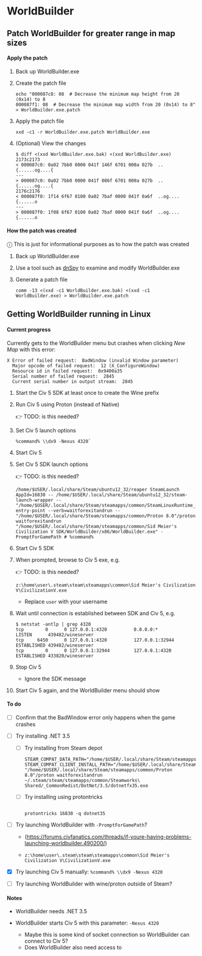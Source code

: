 # WorldBuilder

## Patch WorldBuilder for greater range in map sizes

#### Apply the patch

1. Back up WorldBuilder.exe

1. Create the patch file

   ```
   echo "000087c8: 08  # Decrease the minimum map height from 20 (0x14) to 8
   000087f1: 08  # Decrease the minimum map width from 20 (0x14) to 8" > WorldBuilder.exe.patch
   ```

1. Apply the patch file

   ```
   xxd -c1 -r WorldBuilder.exe.patch WorldBuilder.exe
   ```

1. (Optional) View the changes

   ```
   $ diff <(xxd WorldBuilder.exe.bak) <(xxd WorldBuilder.exe)
   2173c2173
   < 000087c0: 0a02 7bb0 0000 041f 146f 6701 000a 027b  ..{......og....{
   ---
   > 000087c0: 0a02 7bb0 0000 041f 086f 6701 000a 027b  ..{......og....{
   2176c2176
   < 000087f0: 1f14 6f67 0100 0a02 7baf 0000 041f 0a6f  ..og....{......o
   ---
   > 000087f0: 1f08 6f67 0100 0a02 7baf 0000 041f 0a6f  ..og....{......o
   ```

#### How the patch was created

ⓘ This is just for informational purposes as to how the patch was created

1. Back up WorldBuilder.exe

1. Use a tool such as [dnSpy](https://github.com/dnSpy/dnSpy) to examine and modify WorldBuilder.exe

1. Generate a patch file

   ```
   comm -13 <(xxd -c1 WorldBuilder.exe.bak) <(xxd -c1 WorldBuilder.exe) > WorldBuilder.exe.patch
   ```

## Getting WorldBuilder running in Linux

#### Current progress

Currently gets to the WorldBuilder menu but crashes when clicking _New Map_ with this error:

```
X Error of failed request:  BadWindow (invalid Window parameter)
  Major opcode of failed request:  12 (X_ConfigureWindow)
  Resource id in failed request:  0x9400a35
  Serial number of failed request:  2845
  Current serial number in output stream:  2845
```

1. Start the Civ 5 SDK at least once to create the Wine prefix

1. Run Civ 5 using Proton (instead of Native)

   👉 TODO: is this needed?

1. Set Civ 5 launch options

   ```
   %command% \\dx9 -Nexus 4320`
   ```

1. Start Civ 5

1. Set Civ 5 SDK launch options

   👉 TODO: is this needed?

   ```
   /home/$USER/.local/share/Steam/ubuntu12_32/reaper SteamLaunch AppId=16830 -- /home/$USER/.local/share/Steam/ubuntu12_32/steam-launch-wrapper -- "/home/$USER/.local/share/Steam/steamapps/common/SteamLinuxRuntime_sniper"/_v2-entry-point --verb=waitforexitandrun -- "/home/$USER/.local/share/Steam/steamapps/common/Proton 8.0"/proton waitforexitandrun  "/home/$USER/.local/share/Steam/steamapps/common/Sid Meier's Civilization V SDK/WorldBuilder/x86/WorldBuilder.exe" -PromptForGamePath # %command%
   ```

1. Start Civ 5 SDK

1. When prompted, browse to Civ 5 exe, e.g.

   👉 TODO: is this needed?

   ```
   z:\home\user\.steam\steam\steamapps\common\Sid Meier's Civilization V\CivilizationV.exe
   ```

   - Replace `user` with your username

1. Wait until connection is established between SDK and Civ 5, e.g.

   ```
   $ netstat -antlp | grep 4320
   tcp        0      0 127.0.0.1:4320          0.0.0.0:*               LISTEN      439482/wineserver
   tcp     6450      0 127.0.0.1:4320          127.0.0.1:32944         ESTABLISHED 439482/wineserver
   tcp        0      0 127.0.0.1:32944         127.0.0.1:4320          ESTABLISHED 433820/wineserver
   ```

1. Stop Civ 5

   - Ignore the SDK message

1. Start Civ 5 again, and the WorldBuilder menu should show

#### To do

- [ ] Confirm that the BadWindow error only happens when the game crashes
- [ ] Try installing .NET 3.5

  - [ ] Try installing from Steam depot

    ```
    STEAM_COMPAT_DATA_PATH="/home/$USER/.local/share/Steam/steamapps/compatdata/16830" STEAM_COMPAT_CLIENT_INSTALL_PATH="/home/$USER/.local/share/Steam" "/home/$USER/.local/share/Steam/steamapps/common/Proton 8.0"/proton waitforexitandrun  ~/.steam/steam/steamapps/common/Steamworks\ Shared/_CommonRedist/DotNet/3.5/dotnetfx35.exe
    ```

  - [ ] Try installing using protontricks

    ```

    protontricks 16830 -q dotnet35
    ```

- [ ] Try launching WorldBuilder with `-PromptForGamePath`?

  - (https://forums.civfanatics.com/threads/if-youre-having-problems-launching-worldbuilder.490200/)

  - `z:\home\user\.steam\steam\steamapps\common\Sid Meier's Civilization V\CivilizationV.exe`

- [x] Try launching Civ 5 manually: `%command% \\dx9 -Nexus 4320`
- [ ] Try launching WorldBuilder with wine/proton outside of Steam?

#### Notes

- WorldBuilder needs .NET 3.5

- WorldBuilder starts Civ 5 with this parameter: `-Nexus 4320`
  - Maybe this is some kind of socket connection so WorldBuilder can connect to Civ 5?
  - Does WorldBuilder also need access to
